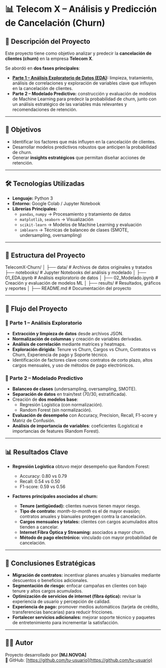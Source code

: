 # 📊 Telecom X – Análisis y Predicción de Cancelación (Churn)

## 📌 Descripción del Proyecto  
Este proyecto tiene como objetivo analizar y predecir la **cancelación de clientes (churn)** en la empresa **Telecom X**.  

Se abordó en **dos fases principales**:  

- **[Parte 1 – Análisis Exploratorio de Datos (EDA)](https://github.com/Mj-Novoa/Challenge_TelecomX_PARTE1):** limpieza, tratamiento, análisis de correlaciones y exploración de variables clave que influyen en la cancelación de clientes.  
- **Parte 2 – Modelado Predictivo:** construcción y evaluación de modelos de Machine Learning para predecir la probabilidad de churn, junto con un análisis estratégico de las variables más relevantes y recomendaciones de retención.  

---

## 🎯 Objetivos  
- Identificar los factores que más influyen en la cancelación de clientes.  
- Desarrollar modelos predictivos robustos que anticipen la probabilidad de churn.  
- Generar **insights estratégicos** que permitan diseñar acciones de retención.  

---

## 🛠️ Tecnologías Utilizadas  
- **Lenguaje:** Python 3  
- **Entorno:** Google Colab / Jupyter Notebook  
- **Librerías Principales:**  
  - `pandas`, `numpy` → Procesamiento y tratamiento de datos  
  - `matplotlib`, `seaborn` → Visualización  
  - `scikit-learn` → Modelos de Machine Learning y evaluación  
  - `imblearn` → Técnicas de balanceo de clases (SMOTE, undersampling, oversampling)  

---

## 📂 Estructura del Proyecto  

TelecomX-Churn/
│
├── data/ # Archivos de datos originales y tratados
├── notebooks/ # Jupyter Notebooks del análisis y modelado
│ ├── 01_EDA.ipynb # Análisis exploratorio de datos
│ ├── 02_Modelado.ipynb # Creación y evaluación de modelos ML
│
├── results/ # Resultados, gráficos y reportes
│
├── README.md # Documentación del proyecto


---

## 🚀 Flujo del Proyecto  

### 🔹 Parte 1 – Análisis Exploratorio  
- **Extracción y limpieza de datos** desde archivos JSON.  
- **Normalización de columnas** y creación de variables derivadas.  
- **Análisis de correlación** mediante matrices y heatmaps.  
- **Exploración dirigida**: Tenure vs Churn, Cargos vs Churn, Contratos vs Churn, Experiencia de pago y Soporte técnico.  
- Identificación de factores clave como contratos de corto plazo, altos cargos mensuales, y uso de métodos de pago electrónicos.  

### 🔹 Parte 2 – Modelado Predictivo  
- **Balanceo de clases** (undersampling, oversampling, SMOTE).  
- **Separación de datos** en train/test (70/30, estratificada).  
- Creación de **dos modelos base**:  
  - Regresión Logística (con normalización).  
  - Random Forest (sin normalización).  
- **Evaluación de desempeño** con Accuracy, Precision, Recall, F1-score y Matriz de Confusión.  
- **Análisis de importancia de variables**: coeficientes (Logística) e importancias de features (Random Forest).  

---

## 📊 Resultados Clave  

- **Regresión Logística** obtuvo mejor desempeño que Random Forest:  
  - Accuracy: 0.80 vs 0.79  
  - Recall: 0.54 vs 0.50  
  - F1-score: 0.59 vs 0.56  

- **Factores principales asociados al churn:**  
  - **Tenure (antigüedad):** clientes nuevos tienen mayor riesgo.  
  - **Tipo de contrato:** *month-to-month* es el de mayor evasión; contratos anuales y bianuales protegen contra la cancelación.  
  - **Cargos mensuales y totales:** clientes con cargos acumulados altos tienden a cancelar.  
  - **Internet Fibra Óptica y Streaming:** asociados a mayor churn.  
  - **Método de pago electrónico:** vinculado con mayor probabilidad de cancelación.  

---

## 📌 Conclusiones Estratégicas  

- **Migración de contratos:** incentivar planes anuales y bianuales mediante descuentos o beneficios adicionales.  
- **Segmentación de riesgo:** enfocar campañas en clientes con bajo tenure y altos cargos acumulados.  
- **Optimización de servicios de internet (fibra óptica):** revisar la experiencia de usuario y percepción de calidad.  
- **Experiencia de pago:** promover medios automáticos (tarjeta de crédito, transferencias bancarias) para reducir fricciones.  
- **Fortalecer servicios adicionales:** mejorar soporte técnico y paquetes de entretenimiento para incrementar la satisfacción.  

---

## 👨‍💻 Autor  
Proyecto desarrollado por **[MJ.NOVOA]**  
🔗 GitHub: [https://github.com/tu-usuario](https://github.com/tu-usuario)  
